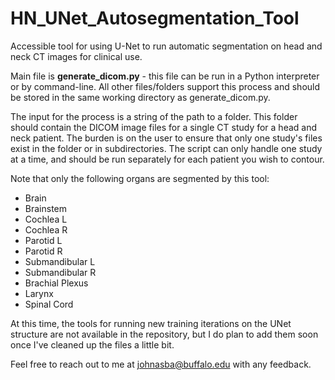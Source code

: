 # HN_UNet_Autosegmentation_Tool
 Accessible tool for using U-Net to run automatic segmentation on head and neck CT images for clinical use.
 
 
Main file is **generate_dicom.py** - this file can be run in a Python interpreter or by command-line. All other files/folders support this process and should be stored in the same working directory as generate_dicom.py.

The input for the process is a string of the path to a folder. This folder should contain the DICOM image files for a single CT study for a head and neck patient. The burden is on the user to ensure that only one study's files exist in the folder or in subdirectories. The script can only handle one study at a time, and should be run separately for each patient you wish to contour.

Note that only the following organs are segmented by this tool:
- Brain
- Brainstem
- Cochlea L
- Cochlea R
- Parotid L
- Parotid R
- Submandibular L
- Submandibular R
- Brachial Plexus
- Larynx
- Spinal Cord

At this time, the tools for running new training iterations on the UNet structure are not available in the repository, but I do plan to add them soon once I've cleaned up the files a little bit.

Feel free to reach out to me at johnasba@buffalo.edu with any feedback.
